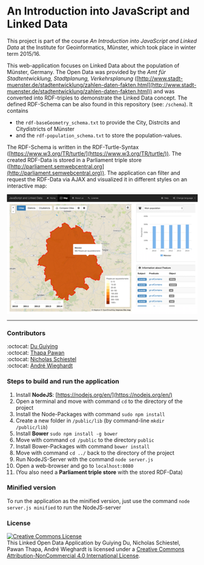 # An Introduction into JavaScript and Linked Data

This project is part of the course *An Introduction into JavaScript and Linked Data* at the Institute for Geoinformatics, Münster, which took place in winter term 2015/16.<br>

This web-application focuses on Linked Data about the population of Münster, Germany. The Open Data was provided by the *Amt für Stadtentwicklung, Stadtplanung, Verkehrsplanung* ([http://www.stadt-muenster.de/stadtentwicklung/zahlen-daten-fakten.html](http://www.stadt-muenster.de/stadtentwicklung/zahlen-daten-fakten.html)) and was converted into RDF-triples to demonstrate the Linked Data concept. The defined RDF-Schema can be also found in this repository (see: `/schema`). It contains

* the `rdf-baseGeometry_schema.txt` to provide the City, Distrcits and Citydistricts of Münster
* and the `rdf-population_schema.txt` to store the population-values.

The RDF-Schema is written in the RDF-Turtle-Syntax ([https://www.w3.org/TR/turtle/](https://www.w3.org/TR/turtle/)). The created RDF-Data is stored in a Parliament triple store ([http://parliament.semwebcentral.org](http://parliament.semwebcentral.org)). The application can filter and request the RDF-Data via AJAX and visualized it in different styles on an interactive map:

![Application](public/img/overview.png)

***

### Contributors

:octocat: [Du Guiying](https://github.com/robinhood747)<br>
:octocat: [Thapa Pawan](https://github.com/pawan100)<br>
:octocat: [Nicholas Schiestel](https://github.com/nicho90)<br>
:octocat: [André Wieghardt](https://github.com/AndreWieghardt)<br>


### Steps to build and run the application

1. Install **NodeJS**: [https://nodejs.org/en/](https://nodejs.org/en/)
2. Open a terminal and move with command `cd` to the directory of the project
3. Install the Node-Packages with command `sudo npm install`
4. Create a new folder in `/public/lib` (by command-line `mkdir /public/lib`)
5. Install **Bower** `sudo npm install -g bower`
6. Move with command `cd /public` to the directory `public`
7. Install Bower-Packages with command `bower install`
8. Move with command `cd ../` back to the directory of the project
9. Run NodeJS-Server with the command `node server.js`
10. Open a web-browser and go to `localhost:8080`
11. (You also need a **Parliament triple store** with the stored RDF-Data)

### Minified version
To run the application as the minified version, just use the command `node server.js minified` to run the NodeJS-server

### License
<a rel="license" href="http://creativecommons.org/licenses/by-nc/4.0/"><img alt="Creative Commons License" style="border-width:0" src="https://i.creativecommons.org/l/by-nc/4.0/88x31.png" /></a><br /><span xmlns:dct="http://purl.org/dc/terms/" property="dct:title">This Linked Open Data Application</span> by <span xmlns:cc="http://creativecommons.org/ns#" property="cc:attributionName">Guiying Du, Nicholas Schiestel, Pawan Thapa, André Wieghardt</span> is licensed under a <a rel="license" href="http://creativecommons.org/licenses/by-nc/4.0/">Creative Commons Attribution-NonCommercial 4.0 International License</a>.
